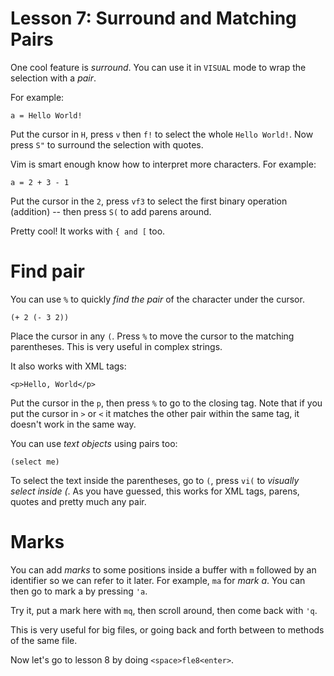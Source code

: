 # Lesson 7: Surround and Matching Pairs
One cool feature is _surround_. You can use it in `VISUAL` mode to wrap the
selection with a _pair_.

For example:

    a = Hello World!

Put the cursor in `H`, press `v` then `f!` to select the whole `Hello World!`.
Now press `S"` to surround the selection with quotes.

Vim is smart enough know how to interpret more characters. For example:

    a = 2 + 3 - 1

Put the cursor in the `2`, press `vf3` to select the first binary operation
(addition) -- then press `S(` to add parens around.

Pretty cool! It works with `{ and [` too.

# Find pair

You can use `%` to quickly _find the pair_ of the character under the cursor.

    (+ 2 (- 3 2))

Place the cursor in any `(`. Press `%` to move the cursor to the matching
parentheses. This is very useful in complex strings.

It also works with XML tags:

    <p>Hello, World</p>

Put the cursor in the `p`, then press `%` to go to the closing tag. Note that if
you put the cursor in `>` or `<` it matches the other pair within the same tag,
it doesn't work in the same way.

You can use _text objects_ using pairs too:

    (select me)

To select the text inside the parentheses, go to `(`, press `vi(` to _visually
select inside (_. As you have guessed, this works for XML tags, parens, quotes
and pretty much any pair.

# Marks
You can add _marks_ to some positions inside a buffer with `m` followed by an
identifier so we can refer to it later. For example, `ma` for _mark a_. You can
then go to mark a by pressing `'a`.

Try it, put a mark here with `mq`, then scroll around, then come back with
`'q`.

This is very useful for big files, or going back and forth between to methods of
the same file.

Now let's go to lesson 8 by doing `<space>fle8<enter>`.
